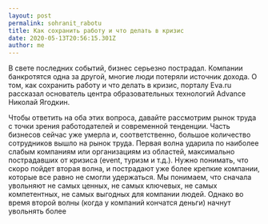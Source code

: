 ```yaml
---
layout: post
permalink: sohranit_rabotu
title: Как сохранить работу и что делать в кризис
date: 2020-05-13T20:56:15.301Z
author: me
---
```

В свете последних событий,  бизнес серьезно пострадал. Компании банкротятся одна за другой, многие люди потеряли источник дохода. О том, как сохранить работу и что делать в кризис, порталу Eva.ru рассказал основатель центра образовательных технологий Advance Николай Ягодкин. 

Чтобы ответить на оба этих вопроса, давайте рассмотрим рынок труда с точки зрения работодателей и современной тенденции. Часть бизнесов сейчас уже умерла и, соответственно, большое количество сотрудников вышло на рынок труда. Первая волна ударила по наиболее слабым компаниям или организациям из областей, максимально пострадавших от кризиса (event, туризм и т.д.). Нужно понимать, что скоро пойдет вторая волна, и пострадают уже более крепкие компании, которые все равно не смогли удержаться. Мы понимаем, что сначала увольняют не самых ценных, не самых ключевых, не самых компетентных, не самых выгодных для компании людей. Однако во время второй волны (когда у компаний кончатся деньги) начнут увольнять более